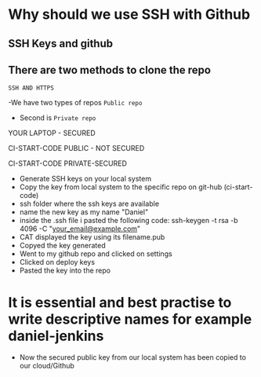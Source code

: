 # Why should we use SSH with Github

## SSH Keys and github
## There are two methods to clone the repo

    SSH AND HTTPS
   -We have two types of repos ```Public repo```
   - Second is ```Private repo```

YOUR LAPTOP - SECURED

CI-START-CODE
PUBLIC - NOT SECURED

CI-START-CODE
PRIVATE-SECURED

- Generate SSH keys on your local system
- Copy the key from local system to the specific repo on git-hub (ci-start-code)
- ssh folder where the ssh keys are available
- name the new key as my name "Daniel"
- inside the .ssh file i pasted the following code: ssh-keygen -t rsa -b 4096 -C "your_email@example.com"
- CAT displayed the key using its filename.pub
- Copyed the key generated
- Went to my github repo and clicked on settings
- Clicked on deploy keys
- Pasted the key into the repo

# It is essential and best practise to write descriptive names for example daniel-jenkins
- Now the secured public key from our local system has been copied to our cloud/Github
